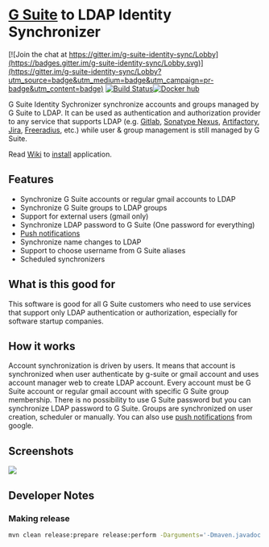 # [G Suite](https://gsuite.google.com/) to LDAP Identity Synchronizer
[![Join the chat at https://gitter.im/g-suite-identity-sync/Lobby](https://badges.gitter.im/g-suite-identity-sync/Lobby.svg)](https://gitter.im/g-suite-identity-sync/Lobby?utm_source=badge&utm_medium=badge&utm_campaign=pr-badge&utm_content=badge)  [![Build Status](https://travis-ci.org/hlavki/g-suite-identity-sync.svg?branch=master)](https://travis-ci.org/hlavki/g-suite-identity-sync)[![Docker hub](https://cdn.iconscout.com/icon/free/png-64/docker-4-532129.png)](https://hub.docker.com/r/hlavki/g-suite-identity-sync/)

G Suite Identity Sychronizer synchronize accounts and groups managed by G Suite to LDAP. It can be used as authentication and authorization provider to any service that supports LDAP (e.g. [Gitlab](https://about.gitlab.com/), [Sonatype Nexus](http://www.sonatype.org/nexus/), [Artifactory](https://www.jfrog.com/artifactory/), [Jira](https://www.atlassian.com/software/jira), [Freeradius](https://freeradius.org/), etc.) while user & group management is still managed by G Suite.

Read [Wiki](https://github.com/hlavki/g-suite-identity-sync/wiki) to [install](https://github.com/hlavki/g-suite-identity-sync/wiki/Install) application.

## Features

* Synchronize G Suite accounts or regular gmail accounts to LDAP
* Synchronize G Suite groups to LDAP groups
* Support for external users (gmail only)
* Synchronize LDAP password to G Suite (One password for everything)
* [Push notifications](https://github.com/hlavki/g-suite-identity-sync/wiki/Push-Notifications)
* Synchronize name changes to LDAP
* Support to choose username from G Suite aliases
* Scheduled synchronizers

## What is this good for

This software is good for all G Suite customers who need to use services that support only LDAP authentication or authorization, especially for software startup companies.

## How it works

Account synchronization is driven by users. It means that account is synchronized when user authenticate by g-suite
or gmail account and uses account manager web to create LDAP account.
Every account must be G Suite account or regular gmail account with specific G Suite group membership.
There is no possibility to use G Suite password but you can synchronize LDAP password to G Suite.
Groups are synchronized on user creation, scheduler or manually. You can also use
[push notifications](https://github.com/hlavki/g-suite-identity-sync/wiki/Push-Notifications) from google.

## Screenshots

![](https://i.imgur.com/NetCiwR.png)

## Developer Notes

### Making release

```bash
mvn clean release:prepare release:perform -Darguments='-Dmaven.javadoc.failOnError=false -Dmaven.deploy.skip=true -Ddocker.skip.push=true'
```
